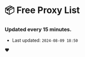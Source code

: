 # :package: Free Proxy List
### Updated every 15 minutes.

- Last updated: `2024-08-09 18:50`

:heart:
